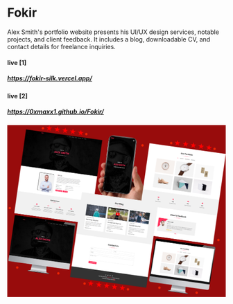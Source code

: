 # Fokir
Alex Smith's portfolio website presents his UI/UX design services, notable projects, and client feedback. It includes a blog, downloadable CV, and contact details for freelance inquiries.

#### live [1]
##### https://fokir-silk.vercel.app/
#### live [2]
##### https://0xmaxx1.github.io/Fokir/


![](https://github.com/0xmaxx1/Fokir/blob/main/images/Fokir.png)
